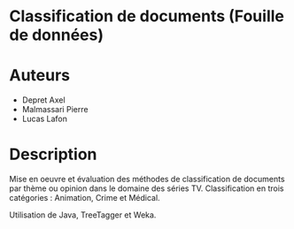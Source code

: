 # Classification de documents (Fouille de données)

# Auteurs
- Depret Axel
- Malmassari Pierre
- Lucas Lafon

# Description
Mise en oeuvre et évaluation des méthodes de classification de documents par thème ou opinion dans le domaine des séries TV.
Classification en trois catégories : Animation, Crime et Médical.

Utilisation de Java, TreeTagger et Weka.
